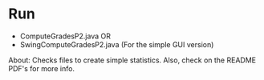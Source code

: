 # Run
* ComputeGradesP2.java
OR
* SwingComputeGradesP2.java (For the simple GUI version)

About: Checks files to create simple statistics.
Also, check on the README PDF's for more info.
